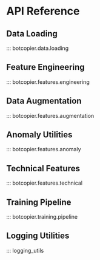 # API Reference

## Data Loading

::: botcopier.data.loading

## Feature Engineering

::: botcopier.features.engineering

## Data Augmentation

::: botcopier.features.augmentation

## Anomaly Utilities

::: botcopier.features.anomaly

## Technical Features

::: botcopier.features.technical

## Training Pipeline

::: botcopier.training.pipeline

## Logging Utilities

::: logging_utils

